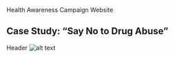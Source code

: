 Health Awareness Campaign Website
## Case Study: “Say No to Drug Abuse”
Header
![alt text](<https://github.com/user-attachments/assets/5b5e15c5-bb18-4af5-a86a-a82335aa6464">)